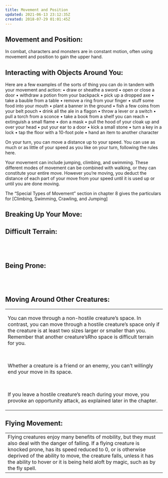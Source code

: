 ```yaml
---
title: Movement and Position
updated: 2021-06-13 23:12:35Z
created: 2018-07-29 01:01:45Z
---
```


## **Movement and Position:**

In combat, characters and monsters are in constant motion, often using movement and position to gain the upper hand.

## **Interacting with Objects Around You:**

Here are a few examples of the sorts of thing you can do in tandem with your movement and action:
• draw or sheathe a sword
• open or close a door
• withdraw a potion from your backpack
• pick up a dropped axe
• take a bauble from a table
• remove a ring from your finger
• stuff some food into your mouth
• plant a banner in the ground
• fish a few coins from your belt pouch
• drink all the ale in a flagon
• throw a lever or a switch
• pull a torch from a sconce
• take a book from a shelf you can reach
• extinguish a small flame
• don a mask
• pull the hood of your cloak up and over your head
• put your ear to a door
• kick a small stone
• turn a key in a lock
• tap the floor with a 10-foot pole
• hand an item to another character

On your turn, you can move a distance up to your speed. You can use as much or as little of your speed as you like on your turn, following the rules here.

Your movement can include jumping, climbing, and swimming. These different modes of movement can be combined with walking, or they can constitute your entire move. However you’re moving, you deduct the distance of each part of your move from your speed until it is used up or until you are done moving.

The “Special Types of Movement” section in chapter 8 gives the particulars for [Climbing, Swimming, Crawling, and Jumping] 

## **Breaking Up Your Move:**

## **Difficult Terrain:**

##  

## **Being Prone:**

##  

## **Moving Around Other Creatures:**

<table><tbody><tr class="odd"><td><p>You can move through a non-hostile creature’s space. In contrast, you can move through a hostile creature’s space only if the creature is at least two sizes larger or smaller than you. Remember that another creature’sRho space is difficult terrain for you.</p><p> </p><p>Whether a creature is a friend or an enemy, you can’t willingly end your move in its space.</p><p> </p><p>If you leave a hostile creature’s reach during your move, you provoke an opportunity attack, as explained later in the chapter.</p></td></tr></tbody></table>

## **Flying Movement:**

|                                                                                                                                                                                                                                                                                                                                                |
|------------------------------------------------------------------------------------------------------------------------------------------------------------------------------------------------------------------------------------------------------------------------------------------------------------------------------------------------|
| Flying creatures enjoy many benefits of mobility, but they must also deal with the danger of falling. If a flying creature is knocked prone, has its speed reduced to 0, or is otherwise deprived of the ability to move, the creature falls, unless it has the ability to hover or it is being held aloft by magic, such as by the fly spell. |

